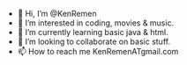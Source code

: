 - 👋 Hi, I’m @KenRemen
- 👀 I’m interested in coding, movies & music.
- 🌱 I’m currently learning basic java & html.
- 💞️ I’m looking to collaborate on basic stuff.
- 📫 How to reach me KenRemenATgmail.com

<!---
KenRemen/KenRemen is a ✨ special ✨ repository because its `README.md` (this file) appears on your GitHub profile.
You can click the Preview link to take a look at your changes.
--->
